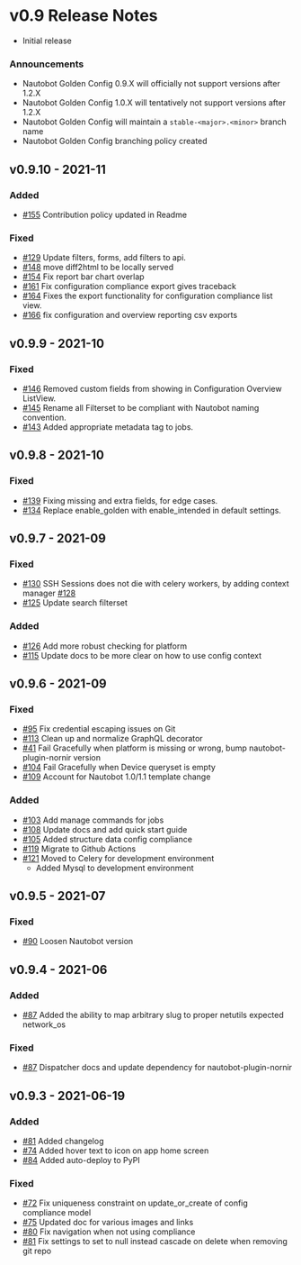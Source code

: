 # v0.9 Release Notes

- Initial release

### Announcements

- Nautobot Golden Config 0.9.X will officially not support versions after 1.2.X
- Nautobot Golden Config 1.0.X will tentatively not support versions after 1.2.X
- Nautobot Golden Config will maintain a `stable-<major>.<minor>` branch name
- Nautobot Golden Config branching policy created

## v0.9.10 - 2021-11

### Added

- [#155](https://github.com/nautobot/nautobot-app-golden-config/issues/155) Contribution policy updated in Readme

### Fixed

- [#129](https://github.com/nautobot/nautobot-app-golden-config/issues/129) Update filters, forms, add filters to api.
- [#148](https://github.com/nautobot/nautobot-app-golden-config/issues/148) move diff2html to be locally served
- [#154](https://github.com/nautobot/nautobot-app-golden-config/issues/154) Fix report bar chart overlap
- [#161](https://github.com/nautobot/nautobot-app-golden-config/issues/161) Fix configuration compliance export gives traceback
- [#164](https://github.com/nautobot/nautobot-app-golden-config/issues/164) Fixes the export functionality for configuration compliance list view.
- [#166](https://github.com/nautobot/nautobot-app-golden-config/issues/166) fix configuration and overview reporting csv exports

## v0.9.9 - 2021-10

### Fixed

- [#146](https://github.com/nautobot/nautobot-app-golden-config/issues/146) Removed custom fields from showing in Configuration Overview ListView.
- [#145](https://github.com/nautobot/nautobot-app-golden-config/issues/145) Rename all Filterset to be compliant with Nautobot naming convention.
- [#143](https://github.com/nautobot/nautobot-app-golden-config/issues/143) Added appropriate metadata tag to jobs.

## v0.9.8 - 2021-10

### Fixed

- [#139](https://github.com/nautobot/nautobot-app-golden-config/issues/139) Fixing missing and extra fields, for edge cases.
- [#134](https://github.com/nautobot/nautobot-app-golden-config/issues/134) Replace enable_golden with enable_intended in default settings.

## v0.9.7 - 2021-09

### Fixed

- [#130](https://github.com/nautobot/nautobot-app-golden-config/issues/130) SSH Sessions does not die with celery workers, by adding context manager [#128](https://github.com/nautobot/nautobot-app-golden-config/pull/128)
- [#125](https://github.com/nautobot/nautobot-app-golden-config/issues/125) Update search filterset

### Added

- [#126](https://github.com/nautobot/nautobot-app-golden-config/issues/126) Add more robust checking for platform
- [#115](https://github.com/nautobot/nautobot-app-golden-config/issues/115) Update docs to be more clear on how to use config context

## v0.9.6 - 2021-09

### Fixed

- [#95](https://github.com/nautobot/nautobot-app-golden-config/issues/95) Fix credential escaping issues on Git
- [#113](https://github.com/nautobot/nautobot-app-golden-config/issues/113) Clean up and normalize GraphQL decorator
- [#41](https://github.com/nautobot/nautobot-app-golden-config/issues/41) Fail Gracefully when platform is missing or wrong, bump nautobot-plugin-nornir version
- [#104](https://github.com/nautobot/nautobot-app-golden-config/issues/104) Fail Gracefully when Device queryset is empty
- [#109](https://github.com/nautobot/nautobot-app-golden-config/issues/109) Account for Nautobot 1.0/1.1 template change

### Added

- [#103](https://github.com/nautobot/nautobot-app-golden-config/issues/103) Add manage commands for jobs
- [#108](https://github.com/nautobot/nautobot-app-golden-config/issues/108) Update docs and add quick start guide
- [#105](https://github.com/nautobot/nautobot-app-golden-config/issues/105) Added structure data config compliance
- [#119](https://github.com/nautobot/nautobot-app-golden-config/issues/119) Migrate to Github Actions
- [#121](https://github.com/nautobot/nautobot-app-golden-config/issues/121) Moved to Celery for development environment
    - Added Mysql to development environment

## v0.9.5 - 2021-07

### Fixed

- [#90](https://github.com/nautobot/nautobot-app-golden-config/issues/90) Loosen Nautobot version

## v0.9.4 - 2021-06

### Added

- [#87](https://github.com/nautobot/nautobot-app-golden-config/issues/87) Added the ability to map arbitrary slug to proper netutils expected network_os

### Fixed

- [#87](https://github.com/nautobot/nautobot-app-golden-config/issues/87) Dispatcher docs and update dependency for nautobot-plugin-nornir

## v0.9.3 - 2021-06-19

### Added

- [#81](https://github.com/nautobot/nautobot-app-golden-config/issues/85) Added changelog
- [#74](https://github.com/nautobot/nautobot-app-golden-config/issues/74) Added hover text to icon on app home screen
- [#84](https://github.com/nautobot/nautobot-app-golden-config/issues/84) Added auto-deploy to PyPI

### Fixed

- [#72](https://github.com/nautobot/nautobot-app-golden-config/issues/72) Fix uniqueness constraint on update_or_create of config compliance model
- [#75](https://github.com/nautobot/nautobot-app-golden-config/issues/75) Updated doc for various images and links
- [#80](https://github.com/nautobot/nautobot-app-golden-config/issues/80) Fix navigation when not using compliance
- [#81](https://github.com/nautobot/nautobot-app-golden-config/issues/81) Fix settings to set to null instead cascade on delete when removing git repo

